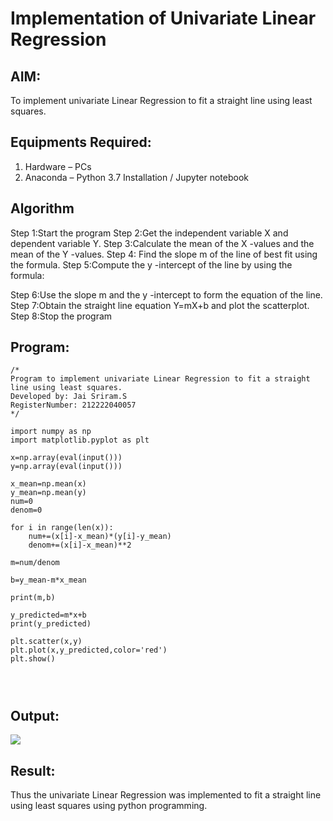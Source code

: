 # Implementation of Univariate Linear Regression
## AIM:
To implement univariate Linear Regression to fit a straight line using least squares.

## Equipments Required:
1. Hardware – PCs
2. Anaconda – Python 3.7 Installation / Jupyter notebook

## Algorithm
Step 1:Start the program
Step 2:Get the independent variable X and dependent variable Y.
Step 3:Calculate the mean of the X -values and the mean of the Y -values.
Step 4: Find the slope m of the line of best fit using the formula. 
Step 5:Compute the y -intercept of the line by using the formula:

Step 6:Use the slope m and the y -intercept to form the equation of the line.
Step 7:Obtain the straight line equation Y=mX+b and plot the scatterplot.
Step 8:Stop the program

## Program:
```
/*
Program to implement univariate Linear Regression to fit a straight line using least squares.
Developed by: Jai Sriram.S
RegisterNumber: 212222040057
*/
```
```
import numpy as np
import matplotlib.pyplot as plt

x=np.array(eval(input()))
y=np.array(eval(input()))

x_mean=np.mean(x)
y_mean=np.mean(y)
num=0
denom=0

for i in range(len(x)):
    num+=(x[i]-x_mean)*(y[i]-y_mean)
    denom+=(x[i]-x_mean)**2

m=num/denom

b=y_mean-m*x_mean

print(m,b)

y_predicted=m*x+b
print(y_predicted)

plt.scatter(x,y)
plt.plot(x,y_predicted,color='red')
plt.show()




```

## Output:
<img src="https://github.com/Samuelmariappan/Find-the-best-fit-line-using-Least-Squares-Method/assets/119393030/ad06bd3f-42d8-448f-bfb7-20ba94f5ff02 height=450 width=450">



## Result:
Thus the univariate Linear Regression was implemented to fit a straight line using least squares using python programming.
